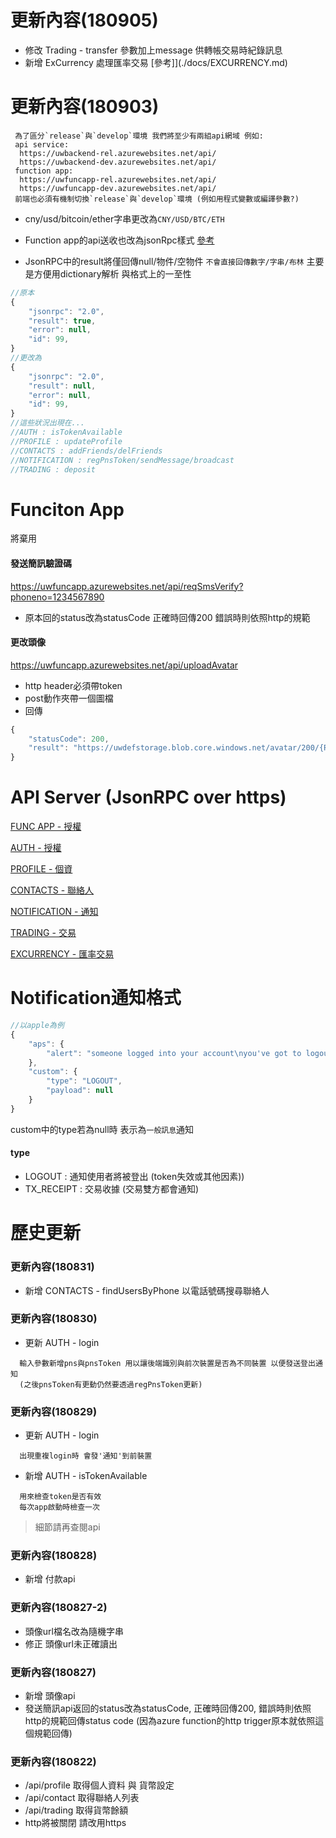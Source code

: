 # 更新內容(180905)

- 修改 Trading - transfer 參數加上message 供轉帳交易時紀錄訊息
- 新增 ExCurrency 處理匯率交易 [參考]](./docs/EXCURRENCY.md)

# 更新內容(180903)

```
 為了區分`release`與`develop`環境 我們將至少有兩組api網域 例如:
 api service:
  https://uwbackend-rel.azurewebsites.net/api/
  https://uwbackend-dev.azurewebsites.net/api/
 function app:
  https://uwfuncapp-rel.azurewebsites.net/api/
  https://uwfuncapp-dev.azurewebsites.net/api/
 前端也必須有機制切換`release`與`develop`環境 (例如用程式變數或編譯參數?)
```
- cny/usd/bitcoin/ether字串更改為`CNY/USD/BTC/ETH`

- Function app的api送收也改為jsonRpc樣式 [參考](./docs/FUNCAPP.md)

- JsonRPC中的result將僅回傳null/物件/空物件 `不會直接回傳數字/字串/布林` 主要是方便用dictionary解析 與格式上的一至性
```js
//原本
{
    "jsonrpc": "2.0",
    "result": true,
    "error": null,
    "id": 99,
}
//更改為
{
    "jsonrpc": "2.0",
    "result": null,
    "error": null,
    "id": 99,
}
//這些狀況出現在...
//AUTH : isTokenAvailable
//PROFILE : updateProfile
//CONTACTS : addFriends/delFriends
//NOTIFICATION : regPnsToken/sendMessage/broadcast
//TRADING : deposit
```


# Funciton App
將棄用

#### 發送簡訊驗證碼
https://uwfuncapp.azurewebsites.net/api/reqSmsVerify?phoneno=1234567890
- 原本回的status改為statusCode 正確時回傳200 錯誤時則依照http的規範

#### 更改頭像
https://uwfuncapp.azurewebsites.net/api/uploadAvatar
- http header必須帶token
- post動作夾帶一個圖檔
- 回傳
```js
{
    "statusCode": 200,
    "result": "https://uwdefstorage.blob.core.windows.net/avatar/200/{RANDOM_ID}.jpg"
}
```

# API Server (JsonRPC over https)

[FUNC APP - 授權](./docs/FUNCAPP.md)

[AUTH - 授權](./docs/AUTH.md)

[PROFILE - 個資](./docs/PROFILE.md)

[CONTACTS - 聯絡人](./docs/CONTACTS.md)

[NOTIFICATION - 通知](./docs/NOTIFICATION.md)

[TRADING - 交易](./docs/TRADING.md)

[EXCURRENCY - 匯率交易](./docs/EXCURRENCY.md)


# Notification通知格式

```js
//以apple為例
{
    "aps": {
        "alert": "someone logged into your account\nyou've got to logout!"
    },
    "custom": {
        "type": "LOGOUT",
        "payload": null
    }
}
```
custom中的type若為null時 表示為`一般訊息`通知
#### type
- LOGOUT : 通知使用者將被登出 (token失效或其他因素))
- TX_RECEIPT : 交易收據 (交易雙方都會通知)


# 歷史更新



### 更新內容(180831)

- 新增 CONTACTS - findUsersByPhone 以電話號碼搜尋聯絡人

### 更新內容(180830)

- 更新 AUTH - login
```
  輸入參數新增pns與pnsToken 用以讓後端識別與前次裝置是否為不同裝置 以便發送登出通知
  (之後pnsToken有更動仍然要透過regPnsToken更新)
```

### 更新內容(180829)

- 更新 AUTH - login
```
  出現重複login時 會發'通知'到前裝置
```
- 新增 AUTH - isTokenAvailable
```
  用來檢查token是否有效
  每次app啟動時檢查一次
```
> 細節請再查閱api

### 更新內容(180828)

- 新增 付款api

### 更新內容(180827-2)
- 頭像url檔名改為隨機字串
- 修正 頭像url未正確讀出

### 更新內容(180827)

- 新增 頭像api
- 發送簡訊api返回的status改為statusCode, 正確時回傳200, 錯誤時則依照http的規範回傳status code (因為azure function的http trigger原本就依照這個規範回傳)

### 更新內容(180822)

- /api/profile 取得個人資料 與 貨幣設定
- /api/contact 取得聯絡人列表
- /api/trading 取得貨幣餘額
- http將被關閉 請改用https